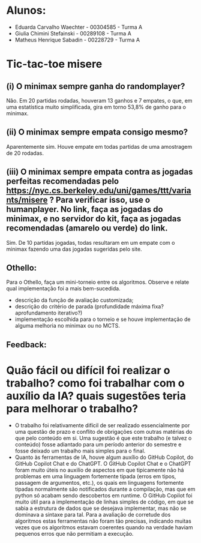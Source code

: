 # Alunos:
* Eduarda Carvalho Waechter - 00304585 - Turma A
* Giulia Chimini Stefainski - 00289108 - Turma A
* Matheus Henrique Sabadin  - 00228729 - Turma A

# Tic-tac-toe misere
## (i) O minimax sempre ganha do randomplayer? 
Não. Em 20 partidas rodadas, houveram 13 ganhos e 7 empates, o que, em uma estatística muito simplificada, gira em torno 53,8% de ganho para o minimax.

## (ii) O minimax sempre empata consigo mesmo? 
Aparentemente sim. Houve empate em todas partidas de uma amostragem de 20 rodadas.

## (iii) O minimax sempre empata contra as jogadas perfeitas recomendadas pelo https://nyc.cs.berkeley.edu/uni/games/ttt/variants/misere ? Para verificar isso, use o humanplayer. No link, faça as jogadas do minimax, e no servidor do kit, faça as jogadas recomendadas (amarelo ou verde) do link.
Sim. De 10 partidas jogadas, todas resultaram em um empate com o minimax fazendo uma das jogadas sugeridas pelo site.

## Othello:
Para o Othello, faça um mini-torneio entre os algoritmos. Observe e relate qual implementação foi a mais bem-sucedida.
* descrição da função de avaliação customizada;
* descrição do critério de parada (profundidade máxima fixa? aprofundamento iterativo?)
* implementação escolhida para o torneio e se houve implementação de alguma melhoria no minimax ou no MCTS.

## Feedback:
# Quão fácil ou difícil foi realizar o trabalho? como foi trabalhar com o auxílio da IA? quais sugestões teria para melhorar o trabalho?
* O trabalho foi relativamente difícil de ser realizado essencialmente por uma questão de prazo e conflito de obrigações com outras matérias do que pelo conteúdo em si. Uma sugestão é que este trabalho (e talvez o conteúdo) fosse adiantado para um período anterior do semestre e fosse deixado um trabalho mais simples para o final.
* Quanto às ferramentas de IA, houve algum auxílio do GitHub Copilot, do GitHub Copilot Chat e do ChatGPT. O GitHub Copilot Chat e o ChatGPT foram muito úteis no auxilío de aspectos em que tipicamente não há problemas em uma linguagem fortemente tipada (erros em tipos, passagem de argumentos, etc.), os quais em linguagens fortemente tipadas normalmente são notificados durante a compilação, mas que em python só acabam sendo descobertos em runtime. 
O GitHub Copilot foi muito útil para a implementação de linhas simples de código, em que se sabia a estrutura de dados que se desejava implementar, mas não se dominava a sintaxe para tal. 
Para a avaliação de corretude dos algoritmos estas ferramentas não foram tão precisas, indicando muitas vezes que os algoritmos estavam coerentes quando na verdade haviam pequenos erros que não permitiam a execução. 